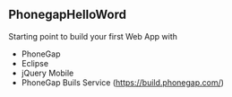 PhonegapHelloWord
---

Starting point to build your first Web App with
- PhoneGap
- Eclipse
- jQuery Mobile 
- PhoneGap Buils Service (https://build.phonegap.com/)